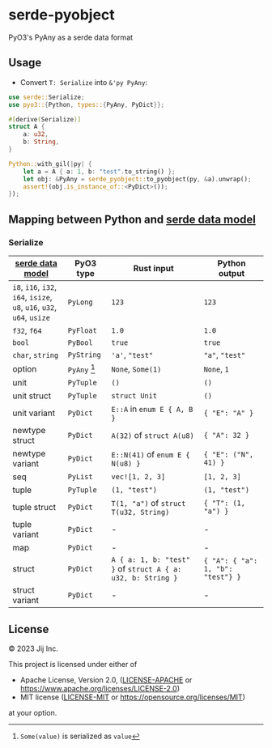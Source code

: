 # serde-pyobject

PyO3's PyAny as a serde data format

## Usage

- Convert `T: Serialize` into `&'py PyAny`:

```rust
use serde::Serialize;
use pyo3::{Python, types::{PyAny, PyDict}};

#[derive(Serialize)]
struct A {
    a: u32,
    b: String,
}

Python::with_gil(|py| {
    let a = A { a: 1, b: "test".to_string() };
    let obj: &PyAny = serde_pyobject::to_pyobject(py, &a).unwrap();
    assert!(obj.is_instance_of::<PyDict>());
});
```

## Mapping between Python and [serde data model]

[serde data model]: https://serde.rs/data-model.html

### Serialize

| [serde data model] | PyO3 type | Rust input | Python output |
|------------------|-----------|------------|---------------|
| `i8`, `i16`, `i32`, `i64`, `isize`, <br> `u8`, `u16`, `u32`, `u64`, `usize` | `PyLong` | `123` | `123` |
| `f32`, `f64` | `PyFloat` | `1.0` | `1.0` |
| `bool` | `PyBool` | `true` | `true` |
| `char`, `string` | `PyString` | `'a'`, `"test"` | `"a"`, `"test"` |
| option | `PyAny` [^1] | `None`, `Some(1)` | `None`, `1` |
| unit | `PyTuple` | `()` | `()` |
| unit struct | `PyTuple` | `struct Unit` | `()` |
| unit variant | `PyDict` | `E::A` in `enum E { A, B }` | `{ "E": "A" }` |
| newtype struct | `PyDict` | `A(32)` of `struct A(u8)` | `{ "A": 32 }` |
| newtype variant | `PyDict` | `E::N(41)` of `enum E { N(u8) }` | `{ "E": ("N", 41) }` | 
| seq | `PyList` | `vec![1, 2, 3]` | `[1, 2, 3]` |
| tuple | `PyTuple` | `(1, "test")` | `(1, "test")` |
| tuple struct | `PyDict` | `T(1, "a")` of `struct T(u32, String)` | `{ "T": (1, "a") }` |
| tuple variant | `PyDict` | - | - |
| map | `PyDict` | - | - |
| struct | `PyDict` | `A { a: 1, b: "test" }` of `struct A { a: u32, b: String }` | `{ "A": { "a": 1, "b": "test"} }` |
| struct variant | `PyDict` | - | - |

[^1]: `Some(value)` is serialized as `value`

## License

© 2023 Jij Inc.

This project is licensed under either of

- Apache License, Version 2.0, ([LICENSE-APACHE](LICENSE-APACHE) or <https://www.apache.org/licenses/LICENSE-2.0>)
- MIT license ([LICENSE-MIT](LICENSE-MIT) or <https://opensource.org/licenses/MIT>)

at your option.
